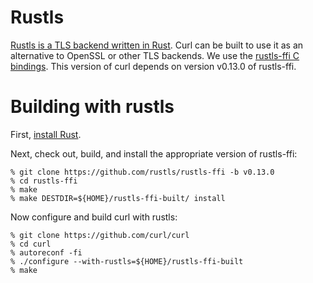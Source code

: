 # Rustls

[Rustls is a TLS backend written in Rust](https://docs.rs/rustls/). Curl can
be built to use it as an alternative to OpenSSL or other TLS backends. We use
the [rustls-ffi C bindings](https://github.com/rustls/rustls-ffi/). This
version of curl depends on version v0.13.0 of rustls-ffi.

# Building with rustls

First, [install Rust](https://rustup.rs/).

Next, check out, build, and install the appropriate version of rustls-ffi:

    % git clone https://github.com/rustls/rustls-ffi -b v0.13.0
    % cd rustls-ffi
    % make
    % make DESTDIR=${HOME}/rustls-ffi-built/ install

Now configure and build curl with rustls:

    % git clone https://github.com/curl/curl
    % cd curl
    % autoreconf -fi
    % ./configure --with-rustls=${HOME}/rustls-ffi-built
    % make
